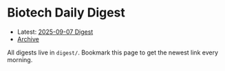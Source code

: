 # Biotech Daily Digest

- Latest: [2025-09-07 Digest](digest/2025-09-07.md)
- [Archive](archive.md)

All digests live in `digest/`. Bookmark this page to get the newest link every morning.
